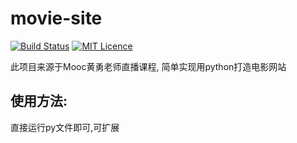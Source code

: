 # movie-site

[![Build Status](https://travis-ci.org/mtianyan/hexoBlog-Github.svg?branch=master)](https://travis-ci.org/mtianyan/hexoBlog-Github)
[![MIT Licence](https://badges.frapsoft.com/os/mit/mit.svg?v=103)](https://opensource.org/licenses/mit-license.php)

此项目来源于Mooc黄勇老师直播课程, 简单实现用python打造电影网站

## 使用方法:
直接运行py文件即可,可扩展
